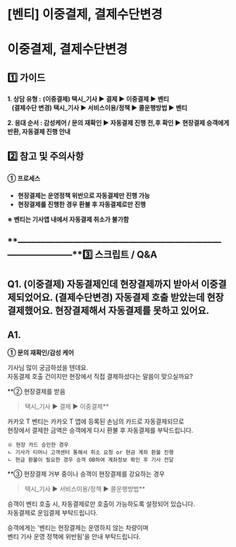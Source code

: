 # [벤티] 이중결제, 결제수단변경

**이중결제, 결제수단변경**
================

**1️⃣ 가이드**
-----------

**1. 상담 유형 :** **(이중결제) 택시\_기사 ▶ 결제 ▶ 이중결제 ▶ 벤티  
   (결제수단 변경) 택시\_기사 ▶ 서비스이용/정책 ▶ 콜운행방법 ▶ 벤티**

**2. 응대 순서 : 감성케어 / 문의 재확인 ▶ 자동결제 진행 전,후 확인 ▶ 현장결제 승객에게 반환, 자동결제 진행 안내**

**2️⃣ 참고 및 주의사항**
-----------------

#### **① 프로세스**

* **현장결제는 운영정책 위반으로 자동결제만 진행 가능**
* **현장결제를 진행한 경우 환불 후 자동결제로만 진행**

**※ 벤티는 기사앱 내에서 자동결제 취소가 불가함**

**―****―****―****―****―****―****―****―****―****―****―****―****―****―****―****―****―****―****―****―****―****―****―****―****―****―****―****―****―****3️⃣ 스크립트 / Q&A**
-------------------------------------------------------------------------------------------------------------------------------------------------------------------

**Q1.** **(이중결제) 자동결제인데 현장결제까지 받아서 이중결제되었어요.** **(결제수단변경) 자동결제 호출 받았는데 현장결제했어요.** **현장결제해서 자동결제를 못하고 있어요.**
-----------------------------------------------------------------------------------------------------------

**A1.**
-------

**① 문의 재확인/감성 케어**

기사님 많이 궁금하셨을 텐데요.   
자동결제 호출 건이지만 현장에서 직접 결제하셨다는 말씀이 맞으실까요?

**② 현장결제를 받음  
> 택시\_기사 ▶ 결제 ▶ 이중결제**

카카오 T 벤티는 카카오 T 앱에 등록된 손님의 카드로 자동결제되므로   
현장에서 결제한 금액은 승객에게 다시 환불 후 자동결제를 부탁드립니다.

```
※ 현장 카드 승인한 경우   
ㄴ 기사가 티머니 고객센터 통해서 취소 요청 or 현금 계좌 환불 진행  
ㄴ 현금 환불이 필요한 경우 승객 OB하여 계좌정보 확인 후 기사 전달
```

**③ 현장결제 거부 중이나 승객이 현장결제를 강요하는 경우  
> 택시\_기사 ▶ 서비스이용/정책 ▶ 콜운행방법**

승객이 벤티 호출 시, 자동결제로만 호출이 가능하도록 설정되어 있습니다.  
자동결제로 운임결제 부탁드립니다.

승객에게는 '벤티는 현장결제는 운영하지 않는 차량이며   
벤티 기사 운영 정책에 위반됨'을 안내 부탁드립니다.